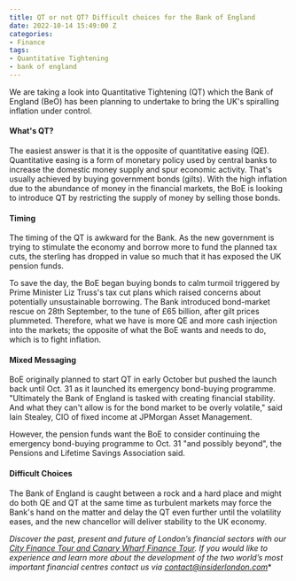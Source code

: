 ```yaml
---
title: QT or not QT? Difficult choices for the Bank of England
date: 2022-10-14 15:49:00 Z
categories:
- Finance
tags:
- Quantitative Tightening
- bank of england
---
```


We are taking a look into Quantitative Tightening (QT) which the Bank of England (BeO) has been planning to undertake to bring the UK's spiralling inflation under control. 

#### What's QT?

The easiest answer is that it is the opposite of quantitative easing (QE). Quantitative easing is a form of monetary policy used by central banks to increase the domestic money supply and spur economic activity. That's usually achieved by buying government bonds (gilts). With the high inflation due to the abundance of money in the financial markets, the BoE is looking to introduce QT by restricting the supply of money by selling those bonds.


#### Timing 
 
The timing of the QT is awkward for the Bank. As the new government is trying to stimulate the economy and borrow more to fund the planned tax cuts, the sterling has dropped in value so much that it has exposed the UK pension funds.

To save the day, the BoE began buying bonds to calm turmoil triggered by Prime Minister Liz Truss's tax cut plans which raised concerns about potentially unsustainable borrowing. The Bank introduced bond-market rescue on 28th September, to the tune of £65 billion, after gilt prices plummeted. Therefore, what we have is more QE and more cash injection into the markets; the opposite of what the BoE wants and needs to do, which is to fight inflation.

#### Mixed Messaging

BoE originally planned to start QT in early October but pushed the launch back until Oct. 31 as it launched its emergency bond-buying programme. "Ultimately the Bank of England is tasked with creating financial stability. And what they can't allow is for the bond market to be overly volatile," said Iain Stealey, CIO of fixed income at JPMorgan Asset Management.

However, the pension funds want the BoE to consider continuing the emergency bond-buying programme to Oct. 31 "and possibly beyond", the Pensions and Lifetime Savings Association said.

#### Difficult Choices 

The Bank of England is caught between a rock and a hard place and might do both QE and QT at the same time as turbulent markets may force the Bank's hand on the matter and delay the QT even further until the volatility eases, and the new chancellor will deliver stability to the UK economy. 

*Discover the past, present and future of London’s financial sectors with our [City Finance Tour and Canary Wharf Finance Tour](https://www.insiderlondon.com/london/educational-tours/london-finance-walking-tour/). If you would like to experience and learn more about the development of the two world’s most important financial centres contact us via <a href="mailto:contact@insiderlondon.com">contact@insiderlondon.com</a>**
